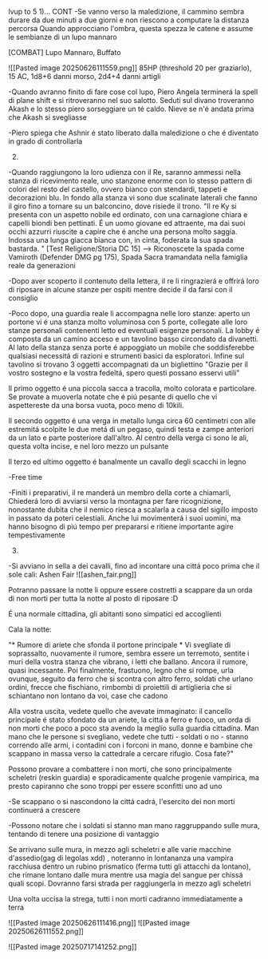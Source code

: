 lvup to 5
1)... CONT 
-Se vanno verso la maledizione, il cammino sembra durare da due minuti a due giorni e non riescono a computare la distanza percorsa 
Quando approcciano l'ombra, questa spezza le catene e assume le sembianze di un lupo mannaro

[COMBAT]
Lupo Mannaro, Buffato

![[Pasted image 20250626111559.png]]
85HP (threshold 20 per graziarlo), 15 AC, 1d8+6 danni morso,  2d4+4 danni artigli



-Quando avranno finito di fare cose col lupo, Piero Angela terminerá la spell di plane shift e si ritroveranno nel suo salotto. Seduti sul divano troveranno Akash e lo stesso piero sorseggiare un té caldo. Nieve se n'é andata prima che Akash si svegliasse

-Piero spiega che Ashnir é stato liberato dalla maledizione o che é diventato in grado di controllarla

2)
-Quando raggiungono la loro udienza con il Re, saranno ammessi nella stanza di ricevimento reale, uno stanzone enorme con lo stesso pattern di colori del resto del castello, ovvero bianco con stendardi, tappeti e decorazioni blu. In fondo alla stanza vi sono due scalinate laterali che fanno il giro fino a tornare su un balconcino, dove risiede il trono. 
"Il re Ky si presenta con un aspetto nobile ed ordinato, con una carnagione chiara e capelli biondi ben pettinati. É un uomo giovane ed attraente, ma dai suoi occhi azzurri riuscite a capire che é anche una persona molto saggia. Indossa una lunga giacca bianca con, in cinta, foderata la sua spada bastarda. " 
[Test Religione/Storia DC 15] --> Riconoscete la spada come Vamiroth (Defender DMG pg 175), Spada Sacra tramandata nella famiglia reale da generazioni

-Dopo aver scoperto il contenuto della lettera, il re li ringrazierá e offrirá loro di riposare in alcune stanze per ospiti mentre decide il da farsi con il consiglio

-Poco dopo, una guardia reale li accompagna nelle loro stanze: aperto un portone vi é una stanza molto voluminosa con 5 porte, collegate alle loro stanze personali contenenti letto ed eventuali esigenze personali. La lobby é composta da un camino acceso e un tavolino basso circondato da divanetti. Al lato della stanza senza porte é appoggiato un mobile che soddisferebbe qualsiasi necessitá di razioni e strumenti basici da esploratori. Infine sul tavolino si trovano 3 oggetti accompagnati da un bigliettino "Grazie per il vostro sostegno e la vostra fedeltá, spero questi possano esservi utili"

Il primo oggetto é una piccola sacca a tracolla, molto colorata e particolare. Se provate a muoverla notate che é piú pesante di quello che vi aspettereste da una borsa vuota, poco meno di 10kili.

Il secondo oggetto é una verga in metallo lunga circa 60 centimetri con alle estremitá scolpite le due metá di un pegaso, quindi testa e zampe anteriori da un lato e parte posteriore dall'altro. Al centro della verga ci sono le ali, questa volta incise, e nel loro mezzo un pulsante

Il terzo ed ultimo oggetto é banalmente un cavallo degli scacchi in legno





-Free time



-Finiti i preparativi, il re manderá un membro della corte a chiamarli, Chiederá loro di avviarsi verso la montagna per fare ricognizione, nonostante dubita che il nemico riesca a scalarla a causa del sigillo imposto in passato da poteri celestiali. Anche lui movimenterá i suoi uomini, ma hanno bisogno di piú tempo per prepararsi e ritiene importante agire tempestivamente




3)

-Si avviano in sella a dei cavalli, fino ad incontare una cittá poco prima che il sole cali: Ashen Fair
![[ashen_fair.png]]


Potranno passare la notte li oppure essere costretti a scappare da un orda di non morti per tutta la notte al posto di riposare :D


É una normale cittadina, gli abitanti sono simpatici ed accoglienti

Cala la notte:

"* Rumore di ariete  che sfonda il portone principale *
Vi svegliate di soprassalto, nuovamente il rumore, sembra essere un terremoto, sentite i muri della vostra stanza che vibrano, i letti che ballano. Ancora il rumore, quasi incessante. Poi finalmente, frastuono, legno che si rompe, urla ovunque, seguito da ferro che si scontra con altro ferro, soldati che urlano ordini, frecce che fischiano, rimbombi di proiettili di artiglieria che si schiantano non lontano da voi, case che cadono

Alla vostra uscita, vedete quello che avevate immaginato: il cancello principale é stato sfondato da un ariete, la cittá a ferro e fuoco, un orda di non morti che poco a poco sta avendo la meglio sulla guardia cittadina. Man mano che le persone si svegliano, vedete che tutti - soldati o no - stanno correndo alle armi, i contadini con i forconi in mano, donne e bambine che scappano in massa verso la cattedrale a cercare rifugio. Cosa fate?"


Possono provare a combattere i non morti, che sono principalmente scheletri (reskin guardia) e sporadicamente qualche progenie vampirica, ma presto capiranno che sono troppi per essere sconfitti uno ad uno

-Se scappano o si nascondono la cittá cadrá, l'esercito dei non morti continuerá a crescere

-Possono notare che i soldati si stanno man mano raggruppando sulle mura, tentando di tenere una posizione di vantaggio

 Se arrivano sulle mura, in mezzo agli scheletri e alle varie macchine d'assedio(gag di legolas xdd) , noteranno in lontananza una vampira racchiusa dentro un rubino prismatico (ferma tutti gli attacchi da lontano),
 che rimane lontano dalle mura mentre usa magia del sangue per chissá quali scopi. Dovranno farsi strada per raggiungerla in mezzo agli scheletri


Una volta uccisa la strega, tutti i non morti cadranno immediatamente a terra





![[Pasted image 20250626111416.png]]
![[Pasted image 20250626111552.png]]


![[Pasted image 20250717141252.png]]